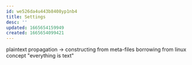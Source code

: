 ```yaml
---
id: we526da4u443b8408yp1nb4
title: Settings
desc: ''
updated: 1665654159949
created: 1665654099421
---
```

plaintext propagation
  -> constructing from meta-files
    borrowing from linux concept
    "everything is text"